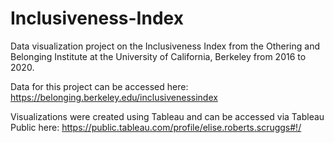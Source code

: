 # Inclusiveness-Index
 Data visualization project on the Inclusiveness Index from the Othering and Belonging Institute at the University of California, Berkeley from 2016 to 2020.
 
 Data for this project can be accessed here: https://belonging.berkeley.edu/inclusivenessindex

Visualizations were created using Tableau and can be accessed via Tableau Public here: https://public.tableau.com/profile/elise.roberts.scruggs#!/
